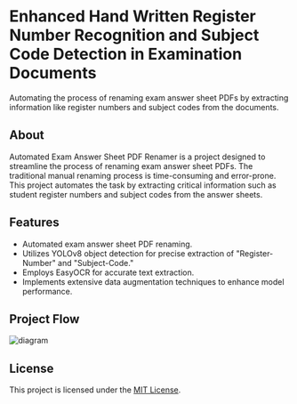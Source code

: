 # Enhanced Hand Written Register Number Recognition and Subject Code Detection in Examination Documents

Automating the process of renaming exam answer sheet PDFs by extracting information like register numbers and subject codes from the documents.


## About

Automated Exam Answer Sheet PDF Renamer is a project designed to streamline the process of renaming exam answer sheet PDFs. The traditional manual renaming process is time-consuming and error-prone. This project automates the task by extracting critical information such as student register numbers and subject codes from the answer sheets.

## Features

- Automated exam answer sheet PDF renaming.
- Utilizes YOLOv8 object detection for precise extraction of "Register-Number" and "Subject-Code."
- Employs EasyOCR for accurate text extraction.
- Implements extensive data augmentation techniques to enhance model performance.

## Project Flow
![diagram](https://github.com/Marinto-Richee/Enhanced-Hand-Written-Register-Number-Recognition-and-Subject-Code-Detection-in-Examination-Document/assets/65499285/5b738133-01a8-455c-a181-f996da39d1ac)

## License

This project is licensed under the [MIT License](LICENSE).

